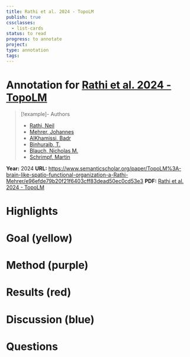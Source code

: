 ```yaml
---
title: Rathi et al. 2024 - TopoLM
publish: true
cssclasses:
  - list-cards
status: to read
progress: to annotate
project:
type: annotation
tags:
---
```

# Annotation for [Rathi et al. 2024 - TopoLM](Papers/References/Rathi%20et%20al.%202024%20-%20TopoLM)

> [!example]- Authors
> - [Rathi, Neil](Rathi%2C%20Neil)
> - [Mehrer, Johannes](Mehrer%2C%20Johannes)
> - [AlKhamissi, Badr](AlKhamissi%2C%20Badr)
> - [Binhuraib, T.](Binhuraib%2C%20T.)
> - [Blauch, Nicholas M.](Blauch%2C%20Nicholas%20M.)
> - [Schrimpf, Martin](Schrimpf%2C%20Martin)

**Year:** 2024
**URL:** https://www.semanticscholar.org/paper/TopoLM%3A-brain-like-spatio-functional-organization-a-Rathi-Mehrer/e96efde79b20f21f6403cff83dead50ec0cd53e3
**PDF:** [Rathi et al. 2024 - TopoLM](Papers/PDFs/Rathi%20et%20al.%202024%20-%20TopoLM%20brain-like%20spatio-functional%20organization%20in%20a%20topographic%20language%20model.pdf)

# Highlights


# Goal (yellow)


# Method (purple)


# Results (red)


# Discussion (blue)


# Questions

